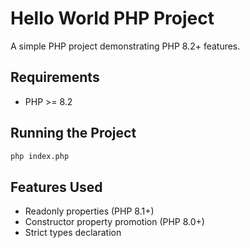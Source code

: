 # Hello World PHP Project

A simple PHP project demonstrating PHP 8.2+ features.

## Requirements

- PHP >= 8.2

## Running the Project

```bash
php index.php
```

## Features Used

- Readonly properties (PHP 8.1+)
- Constructor property promotion (PHP 8.0+)
- Strict types declaration